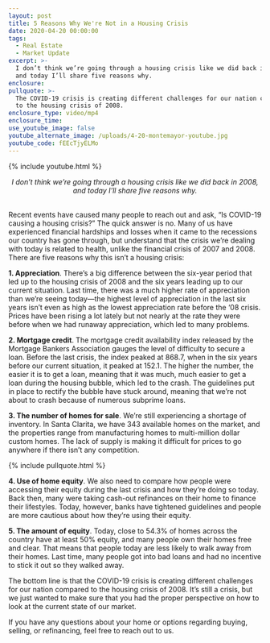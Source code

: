 ```yaml
---
layout: post
title: 5 Reasons Why We're Not in a Housing Crisis
date: 2020-04-20 00:00:00
tags:
  - Real Estate
  - Market Update
excerpt: >-
  I don’t think we’re going through a housing crisis like we did back in 2008,
  and today I’ll share five reasons why.
enclosure:
pullquote: >-
  The COVID-19 crisis is creating different challenges for our nation compared
  to the housing crisis of 2008.
enclosure_type: video/mp4
enclosure_time:
use_youtube_image: false
youtube_alternate_image: /uploads/4-20-montemayor-youtube.jpg
youtube_code: fEEcTjyELMo
---
```


{% include youtube.html %}

<center><em>I don&rsquo;t think we&rsquo;re going through a housing crisis like we did back in 2008, and today I&rsquo;ll share five reasons why.</em></center>

<br>Recent events have caused many people to reach out and ask, “Is COVID-19 causing a housing crisis?” The quick answer is no. Many of us have experienced financial hardships and losses when it came to the recessions our country has gone through, but understand that the crisis we’re dealing with today is related to health, unlike the financial crisis of 2007 and 2008. There are five reasons why this isn’t a housing crisis:

**1\. Appreciation**. There’s a big difference between the six-year period that led up to the housing crisis of 2008 and the six years leading up to our current situation. Last time, there was a much higher rate of appreciation than we’re seeing today—the highest level of appreciation in the last six years isn’t even as high as the lowest appreciation rate before the ‘08 crisis. Prices have been rising a lot lately but not nearly at the rate they were before when we had runaway appreciation, which led to many problems.

**2\. Mortgage credit**. The mortgage credit availability index released by the Mortgage Bankers Association gauges the level of difficulty to secure a loan. Before the last crisis, the index peaked at 868.7, when in the six years before our current situation, it peaked at 152.1. The higher the number, the easier it is to get a loan, meaning that it was much, much easier to get a loan during the housing bubble, which led to the crash. The guidelines put in place to rectify the bubble have stuck around, meaning that we’re not about to crash because of numerous subprime loans.

**3\. The number of homes for sale**. We’re still experiencing a shortage of inventory. In Santa Clarita, we have 343 available homes on the market, and the properties range from manufacturing homes to multi-million dollar custom homes. The lack of supply is making it difficult for prices to go anywhere if there isn’t any competition.

{% include pullquote.html %}

**4\. Use of home equity**. We also need to compare how people were accessing their equity during the last crisis and how they’re doing so today. Back then, many were taking cash-out refinances on their home to finance their lifestyles. Today, however, banks have tightened guidelines and people are more cautious about how they’re using their equity.

**5\. The amount of equity**. Today, close to 54.3% of homes across the country have at least 50% equity, and many people own their homes free and clear. That means that people today are less likely to walk away from their homes. Last time, many people got into bad loans and had no incentive to stick it out so they walked away.

The bottom line is that the COVID-19 crisis is creating different challenges for our nation compared to the housing crisis of 2008. It’s still a crisis, but we just wanted to make sure that you had the proper perspective on how to look at the current state of our market.

If you have any questions about your home or options regarding buying, selling, or refinancing, feel free to reach out to us.
